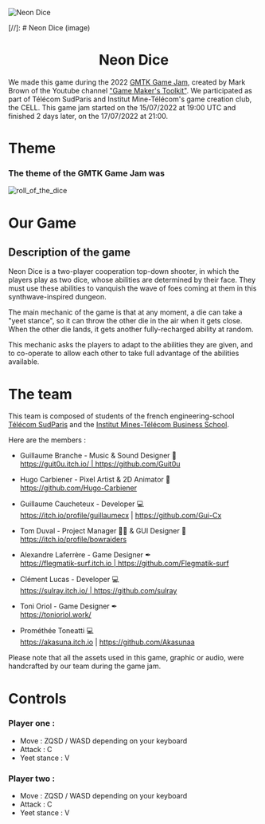 ![Neon Dice]()

[//]: # Neon Dice (image)

<h1 align="center" style="font-weight: bold">Neon Dice</h1>

We made this game during the 2022 [GMTK Game Jam](https://itch.io/jam/gmtk-jam-2022), created by Mark Brown of the Youtube channel ["Game Maker's Toolkit"](https://www.youtube.com/@GMTK/featured). We participated as part of Télécom SudParis and Institut Mine-Télécom's game creation club, the CELL.
This game jam started on the 15/07/2022 at 19:00 UTC and finished 2 days later, on the 17/07/2022 at 21:00. 

# **Theme** 
### The theme of the GMTK Game Jam was
![roll_of_the_dice]()

# **Our Game** 

## **Description of the game**

Neon Dice is a two-player cooperation top-down shooter, in which the players play as two dice, whose abilities are determined by their face. They must use these abilities to vanquish the wave of foes coming at them in this synthwave-inspired dungeon. 

The main mechanic of the game is that at any moment, a die can take a "yeet stance", so it can throw the other die in the air when it gets close. When the other die lands, it gets another fully-recharged ability at random.  

This mechanic asks the players to adapt to the abilities they are given, and to co-operate to allow each other to take full advantage of the abilities available.

# **The team**

This team is composed of students of the french engineering-school [Télécom SudParis](https://www.telecom-sudparis.eu/) and the [Institut Mines-Télécom Business School](https://www.imt-bs.eu/). 

Here are the members :

- Guillaume Branche - Music & Sound Designer 🎵\
https://guit0u.itch.io/ | https://github.com/Guit0u

- Hugo Carbiener - Pixel Artist & 2D Animator 🎨\
https://github.com/Hugo-Carbiener

- Guillaume Caucheteux - Developer 💻\
https://itch.io/profile/guillaumecx | https://github.com/Gui-Cx

- Tom Duval - Project Manager 👷‍♂️ & GUI Designer 🎨\
https://itch.io/profile/bowraiders


- Alexandre Laferrère - Game Designer ✒ \
https://flegmatik-surf.itch.io | https://github.com/Flegmatik-surf

- Clément Lucas - Developer 💻 \
https://sulray.itch.io/ | https://github.com/sulray

- Toni Oriol - Game Designer ✒\
https://tonioriol.work/

- Prométhée Toneatti 💻 \
https://akasuna.itch.io | https://github.com/Akasunaa

Please note that all the assets used in this game, graphic or audio, were handcrafted by our team during the game jam.

# **Controls** 

### Player one :

- Move : ZQSD / WASD depending on your keyboard 
- Attack : C 
- Yeet stance : V

### Player two :
- Move : ZQSD / WASD depending on your keyboard 
- Attack : C 
- Yeet stance : V
